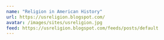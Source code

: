 ```yaml
---
name: "Religion in American History"
url: https://usreligion.blogspot.com/
avatar: /images/sites/usreligion.jpg
feed: https://usreligion.blogspot.com/feeds/posts/default
---
```

